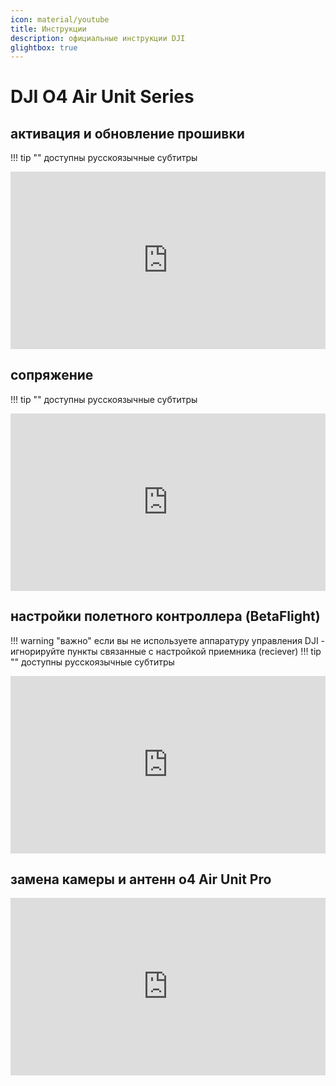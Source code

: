 ```yaml
---
icon: material/youtube
title: Инструкции
description: официальные инструкции DJI
glightbox: true
---
```

# DJI O4 Air Unit Series

## aктивация и обновление прошивки
!!! tip ""
    доступны русскоязычные субтитры
<div style="position:relative;padding-top:56.25%;"><iframe src="https://iframe.mediadelivery.net/embed/464586/6ae53a10-1a2b-48e7-8c68-ab0eb5098cdf?autoplay=false&loop=false&muted=false&preload=false&responsive=true" loading="lazy" style="border:0;position:absolute;top:0;height:100%;width:100%;" allow="accelerometer;gyroscope;autoplay;encrypted-media;picture-in-picture;" allowfullscreen="true"></iframe></div>

## сопряжение
!!! tip ""
    доступны русскоязычные субтитры
<div style="position:relative;padding-top:56.25%;"><iframe src="https://iframe.mediadelivery.net/embed/464586/bcf03b3e-0301-4d38-9c21-632f380b238d?autoplay=false&loop=false&muted=false&preload=false&responsive=true" loading="lazy" style="border:0;position:absolute;top:0;height:100%;width:100%;" allow="accelerometer;gyroscope;autoplay;encrypted-media;picture-in-picture;" allowfullscreen="true"></iframe></div>

## настройки полетного контроллера (BetaFlight)
!!! warning "важно"
    если вы не используете аппаратуру управления DJI - игнорируйте пункты связанные с настройкой приемника (reciever)
!!! tip ""
    доступны русскоязычные субтитры
<div style="position:relative;padding-top:56.25%;"><iframe src="https://iframe.mediadelivery.net/embed/464586/a37c34b0-66ca-4e1d-85a6-efb0c2ca9a95?autoplay=false&loop=false&muted=false&preload=false&responsive=true" loading="lazy" style="border:0;position:absolute;top:0;height:100%;width:100%;" allow="accelerometer;gyroscope;autoplay;encrypted-media;picture-in-picture;" allowfullscreen="true"></iframe></div>

## замена камеры и антенн o4 Air Unit Pro

<div style="position:relative;padding-top:56.25%;"><iframe src="https://iframe.mediadelivery.net/embed/464586/99f3e1cc-8c19-4841-a1bc-fb81c7dd4126?autoplay=false&loop=false&muted=false&preload=false&responsive=true" loading="lazy" style="border:0;position:absolute;top:0;height:100%;width:100%;" allow="accelerometer;gyroscope;autoplay;encrypted-media;picture-in-picture;" allowfullscreen="true"></iframe></div>